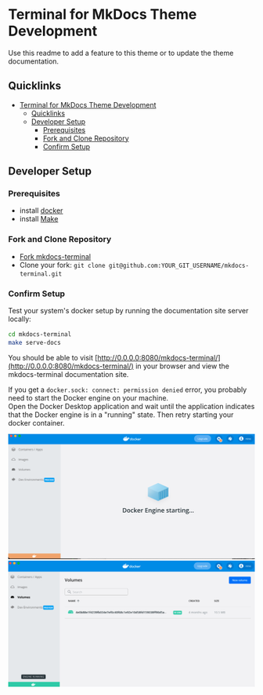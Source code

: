 # Terminal for MkDocs Theme Development
Use this readme to add a feature to this theme or to update the theme documentation.

## Quicklinks

- [Terminal for MkDocs Theme Development](#terminal-for-mkdocs-theme-development)
  - [Quicklinks](#quicklinks)
  - [Developer Setup](#developer-setup)
    - [Prerequisites](#prerequisites)
    - [Fork and Clone Repository](#fork-and-clone-repository)
    - [Confirm Setup](#confirm-setup)

## Developer Setup

### Prerequisites
- install [docker](https://docs.docker.com/get-docker/)
- install [Make](https://www.gnu.org/software/make/)

### Fork and Clone Repository
- [Fork mkdocs-terminal](https://github.com/ntno/mkdocs-terminal/fork)  
- Clone your fork: `git clone git@github.com:YOUR_GIT_USERNAME/mkdocs-terminal.git`

### Confirm Setup
Test your system's docker setup by running the documentation site server locally:

```bash
cd mkdocs-terminal  
make serve-docs
```

You should be able to visit [http://0.0.0.0:8080/mkdocs-terminal/](http://0.0.0.0:8080/mkdocs-terminal/) in your browser and view the mkdocs-terminal documentation site.  

If you get a `docker.sock: connect: permission denied` error, you probably need to start the Docker engine on your machine.  
Open the Docker Desktop application and wait until the application indicates that the Docker engine is in a "running" state.  Then retry starting your docker container.  

![engine-starting](documentation/docs/img/developer-setup/engine-starting.png)  
![engine-running](documentation/docs/img/developer-setup/engine-running.png)  

